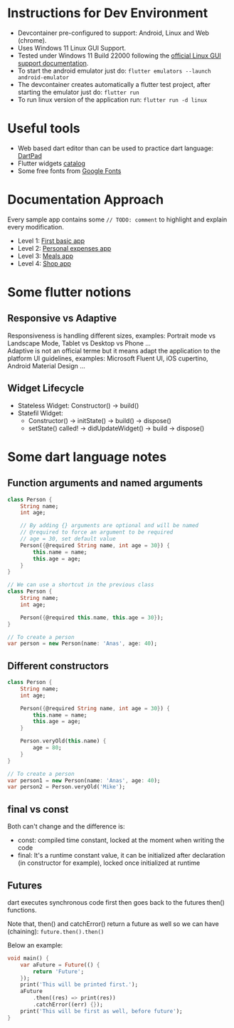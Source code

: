 # Instructions for Dev Environment

- Devcontainer pre-configured to support: Android, Linux and Web (chrome).
- Uses Windows 11 Linux GUI Support.
- Tested under Windows 11 Build 22000 following the [official Linux GUI support documentation](https://docs.microsoft.com/en-us/windows/wsl/tutorials/gui-apps).
- To start the android emulator just do: `flutter emulators --launch android-emulator`
- The devcontainer creates automatically a flutter test project, after starting the emulator just do: `flutter run`
- To run linux version of the application run: `flutter run -d linux`

# Useful tools

- Web based dart editor than can be used to practice dart language: [DartPad](https://dartpad.dev)
- Flutter widgets [catalog](https://docs.flutter.dev/development/ui/widgets)
- Some free fonts from [Google Fonts](https://fonts.google.com/)

# Documentation Approach

Every sample app contains some `// TODO: comment` to highlight and explain every modification.

- Level 1: [First basic app](./basic_flutter_app)
- Level 2: [Personal expenses app](./personal_expenses_app)
- Level 3: [Meals app](./meals_app)
- Level 4: [Shop app](./shop_app)

# Some flutter notions

## Responsive vs Adaptive

Responsiveness is handling different sizes, examples: Portrait mode vs Landscape Mode, Tablet vs Desktop vs Phone ...\
Adaptive is not an official terme but it means adapt the application to the platform UI guidelines, examples: Microsoft Fluent UI, iOS cupertino, Android Material Design ... 

## Widget Lifecycle

- Stateless Widget: Constructor() -> build()
- Statefil Widget: 
    - Constructor() -> initState() -> build() -> dispose()
    - setState() called! -> didUpdateWidget() -> build -> dispose()

# Some dart language notes

## Function arguments and named arguments

```dart
class Person {
    String name;
    int age;

    // By adding {} arguments are optional and will be named
    // @required to force an argument to be required
    // age = 30, set default value
    Person({@required String name, int age = 30}) {
        this.name = name;
        this.age = age;
    }
}

// We can use a shortcut in the previous class
class Person {
    String name;
    int age;

    Person({@required this.name, this.age = 30});
}

// To create a person
var person = new Person(name: 'Anas', age: 40);
```

## Different constructors

```dart
class Person {
    String name;
    int age;

    Person({@required String name, int age = 30}) {
        this.name = name;
        this.age = age;
    }

    Person.veryOld(this.name) {
        age = 80;
    }
}

// To create a person
var person1 = new Person(name: 'Anas', age: 40);
var person2 = Person.veryOld('Mike');
```

## final vs const

Both can't change and the difference is: 
- const: compiled time constant, locked at the moment when writing the code
- final: It's a runtime constant value, it can be initialized after declaration (in constructor for example), locked once initialized at runtime

## Futures

dart executes synchronous code first then goes back to the futures then() functions. 

Note that, then() and catchError() return a future as well so we can have (chaining): `future.then().then()`

Below an example:

```dart
void main() {
    var aFuture = Future(() {
        return 'Future';
    });
    print('This will be printed first.');
    aFuture
        .then((res) => print(res))
        .catchError((err) {});
    print('This will be first as well, before future');
}
```